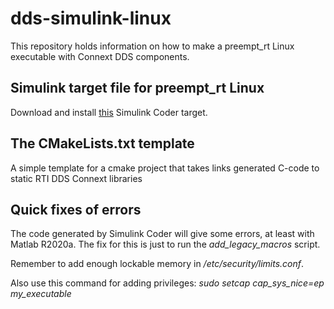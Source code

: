 # dds-simulink-linux
This repository holds information on how to make a preempt_rt Linux executable with Connext DDS components.

## Simulink target file for preempt_rt Linux
Download and install [this](https://github.com/CTU-IIG/ert_linux) Simulink Coder target.

## The CMakeLists.txt template
A simple template for a cmake project that takes links generated C-code to static RTI DDS Connext libraries

## Quick fixes of errors
The code generated by Simulink Coder will give some errors, at least with Matlab R2020a. The fix for this is just to run the _*add_legacy_macros*_ script.

Remember to add enough lockable memory in _/etc/security/limits.conf_.

Also use this command for adding privileges:
_sudo setcap cap_sys_nice=ep my_executable_

